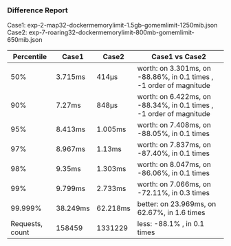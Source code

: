 ### Difference Report
Case1: exp-2-map32-dockermemorylimit-1.5gb-gomemlimit-1250mib.json
Case2: exp-7-roaring32-dockermemorylimit-800mb-gomemlimit-650mib.json

|Percentile|Case1|Case2|Case1 vs Case2|
|---|---|---|---|
|50%|3.715ms|414µs|worth: on 3.301ms, on -88.86%, in 0.1 times , -1 order of magnitude|
|90%|7.27ms|848µs|worth: on 6.422ms, on -88.34%, in 0.1 times , -1 order of magnitude|
|95%|8.413ms|1.005ms|worth: on 7.408ms, on -88.05%, in 0.1 times |
|97%|8.967ms|1.13ms|worth: on 7.837ms, on -87.40%, in 0.1 times |
|98%|9.35ms|1.303ms|worth: on 8.047ms, on -86.06%, in 0.1 times |
|99%|9.799ms|2.733ms|worth: on 7.066ms, on -72.11%, in 0.3 times |
|99.999%|38.249ms|62.218ms|better: on 23.969ms, on 62.67%, in 1.6 times |
|Requests, count|158459|1331229|less: -88.1% , in 0.1 times |
